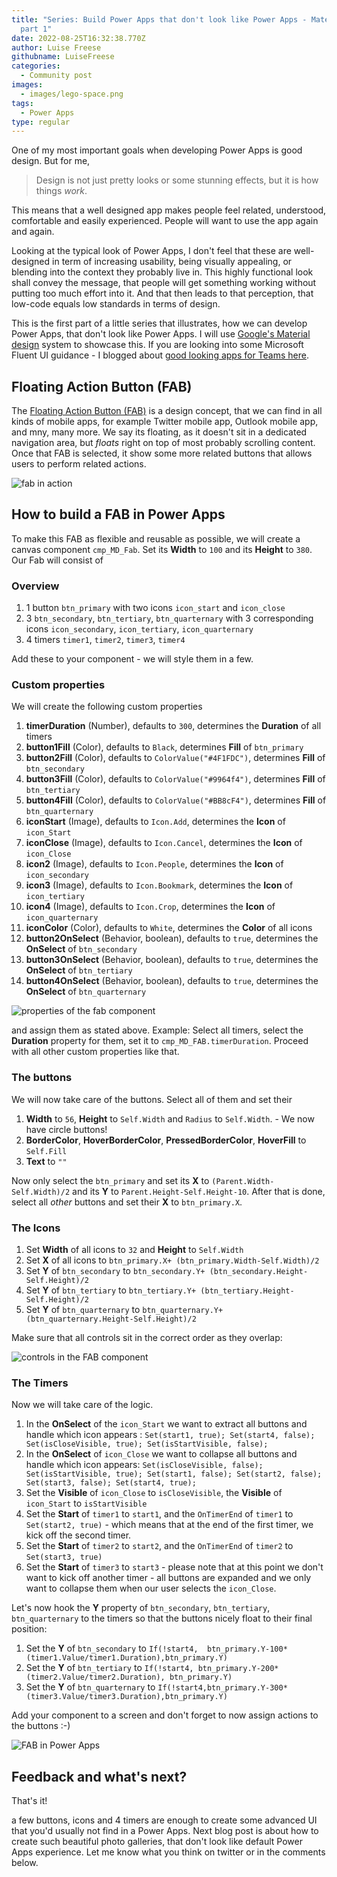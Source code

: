 ```yaml
---
title: "Series: Build Power Apps that don't look like Power Apps - Material Design
  part 1"
date: 2022-08-25T16:32:38.770Z
author: Luise Freese
githubname: LuiseFreese
categories:
  - Community post
images:
  - images/lego-space.png
tags:
  - Power Apps
type: regular
---
```


One of my most important goals when developing Power Apps is good design. But for me,

> Design is not just pretty looks or some stunning effects, but it is how things *work*.

This means that a well designed app makes people feel related, understood, comfortable and easily experienced. People will want to use the app again and again.

Looking at the typical look of Power Apps, I don't feel that these are well-designed in term of increasing usability, being visually appealing, or blending into the context they probably live in. This highly functional look shall convey the message, that people will get something working without putting too much effort into it. And that then leads to that perception, that low-code equals low standards in terms of design.

This is the first part of a little series that illustrates, how we can develop Power Apps, that don't look like Power Apps. I will use [Google's Material design](https://material.io/design/introduction) system to showcase this. If you are looking into some Microsoft Fluent UI guidance - I blogged about [good looking apps for Teams here](https://www.m365princess.com/blogs/2022-07-06-how-to-enhance-maker-experience-with-a-custom-theme-for-teams-apps-in-power-apps-studio/).

## Floating Action Button (FAB)

The [Floating Action Button (FAB)](https://material.io/components/buttons-floating-action-button#:~:text=A%20floating%20action%20button%20(FAB)%20performs%20the%20primary%2C%20or,regular%2C%20mini%2C%20and%20extended.) is a design concept, that we can find in all kinds of mobile apps, for example Twitter mobile app, Outlook mobile app, and mny, many more. We say its floating, as it doesn't sit in a dedicated navigation area, but *floats* right on top of most probably scrolling content. Once that FAB is selected, it show some more related buttons that allows users to perform related actions.

![fab in action](images/fabblog.gif)

## How to build a FAB in Power Apps

To make this FAB as flexible and reusable as possible, we will create a canvas component `cmp_MD_Fab`. Set its **Width** to `100` and its **Height** to `380`. Our Fab will consist of

### Overview

1. 1 button `btn_primary` with two icons `icon_start` and `icon_close`
2. 3 `btn_secondary`, `btn_tertiary`, `btn_quarternary` with 3 corresponding icons `icon_secondary`, `icon_tertiary`, `icon_quarternary`
3. 4 timers `timer1`, `timer2`, `timer3`, `timer4`

Add these to your component - we will style them in a few.

### Custom properties

We will create the following custom properties

1. **timerDuration** (Number), defaults to `300`, determines the **Duration** of all timers
2. **button1Fill** (Color), defaults to `Black`, determines **Fill** of `btn_primary`
3. **button2Fill** (Color), defaults to `ColorValue("#4F1FDC")`, determines **Fill** of `btn_secondary`
4. **button3Fill** (Color), defaults to `ColorValue("#9964f4")`, determines **Fill** of `btn_tertiary`
5. **button4Fill** (Color), defaults to `ColorValue("#BB8cF4")`, determines **Fill** of `btn_quarternary`
6. **iconStart** (Image), defaults to `Icon.Add`, determines the **Icon** of `icon_Start`
7. **iconClose** (Image), defaults to `Icon.Cancel`, determines the **Icon** of `icon_Close`
8. **icon2** (Image), defaults to `Icon.People`, determines the **Icon** of `icon_secondary`
9. **icon3** (Image), defaults to `Icon.Bookmark`, determines the **Icon** of `icon_tertiary`
10. **icon4** (Image), defaults to `Icon.Crop`, determines the **Icon** of `icon_quarternary`
11. **iconColor** (Color), defaults to `White`, determines the **Color** of all icons
12. **button2OnSelect** (Behavior, boolean), defaults to `true`, determines the **OnSelect** of `btn_secondary`
13. **button3OnSelect** (Behavior, boolean), defaults to `true`, determines the **OnSelect** of `btn_tertiary`
14. **button4OnSelect** (Behavior, boolean), defaults to `true`, determines the **OnSelect** of `btn_quarternary`

![properties of the fab component](images/md-fab-properties.png)

and assign them as stated above. Example: Select all timers, select the **Duration** property for them, set it to `cmp_MD_FAB.timerDuration`. Proceed with all other custom properties like that.

### The buttons

We will now take care of the buttons. Select all of them and set their

1. **Width** to `56`, **Height** to `Self.Width` and `Radius` to `Self.Width`. - We now have circle buttons!
2. **BorderColor**, **HoverBorderColor**, **PressedBorderColor**, **HoverFill** to `Self.Fill`
3. **Text** to `""`

Now only select the `btn_primary` and set its **X** to `(Parent.Width-Self.Width)/2` and its **Y** to `Parent.Height-Self.Height-10`. After that is done, select all *other* buttons and set their **X** to `btn_primary.X`.

### The Icons

1. Set **Width** of all icons to `32` and **Height** to `Self.Width`
2. Set **X** of all icons to `btn_primary.X+ (btn_primary.Width-Self.Width)/2`
3. Set **Y** of `btn_secondary` to `btn_secondary.Y+ (btn_secondary.Height-Self.Height)/2`
4. Set **Y** of `btn_tertiary` to `btn_tertiary.Y+ (btn_tertiary.Height-Self.Height)/2`
5. Set **Y** of `btn_quarternary` to `btn_quarternary.Y+ (btn_quarternary.Height-Self.Height)/2`

Make sure that all controls sit in the correct order as they overlap:

![controls in the FAB component](images/md-fab-controls.png)

### The Timers

Now we will take care of the logic.

1. In the **OnSelect** of the `icon_Start` we want to extract all buttons and handle which icon appears : `Set(start1, true); Set(start4, false); Set(isCloseVisible, true); Set(isStartVisible, false);`
2. In the **OnSelect** of `icon_Close` we want to collapse all buttons and handle which icon appears: `Set(isCloseVisible, false); Set(isStartVisible, true); Set(start1, false); Set(start2, false); Set(start3, false); Set(start4, true);`
3. Set the **Visible** of `icon_Close` to `isCloseVisible`, the **Visible** of `icon_Start` to `isStartVisible`
4. Set the **Start** of `timer1` to `start1`, and the `OnTimerEnd` of `timer1` to `Set(start2, true)` - which means that at the end of the first timer, we kick off the second timer.
5. Set the **Start** of `timer2` to `start2`, and the `OnTimerEnd` of `timer2` to `Set(start3, true)`
6. Set the **Start** of `timer3` to `start3` - please note that at this point we don't want to kick off another timer - all buttons are expanded and we only want to collapse them when our user selects the `icon_Close`.

Let's now hook the **Y** property of `btn_secondary`, `btn_tertiary`, `btn_quarternary` to the timers so that the buttons nicely float to their final position:

1. Set the **Y** of `btn_secondary` to `If(!start4,  btn_primary.Y-100*(timer1.Value/timer1.Duration),btn_primary.Y)`
2. Set the **Y** of `btn_tertiary` to `If(!start4, btn_primary.Y-200*(timer2.Value/timer2.Duration), btn_primary.Y)`
3. Set the **Y** of `btn_quarternary` to `If(!start4,btn_primary.Y-300*(timer3.Value/timer3.Duration),btn_primary.Y)`

Add your component to a screen and don't forget to now assign actions to the buttons :-)

![FAB in Power Apps](images/fab.png)

## Feedback and what's next?

That's it!

a few buttons, icons and 4 timers are enough to create some advanced UI that you'd usually not find in a Power Apps. Next blog post is about how to create such beautiful photo galleries, that don't look like default Power Apps experience. Let me know what you think on twitter or in the comments below.


